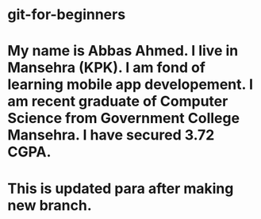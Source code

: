 # git-for-beginners
# My name is Abbas Ahmed. I live in Mansehra (KPK). I am fond of learning mobile app developement. I am recent graduate of Computer Science from Government College Mansehra. I have secured 3.72 CGPA. 

# This is updated para after making new branch.